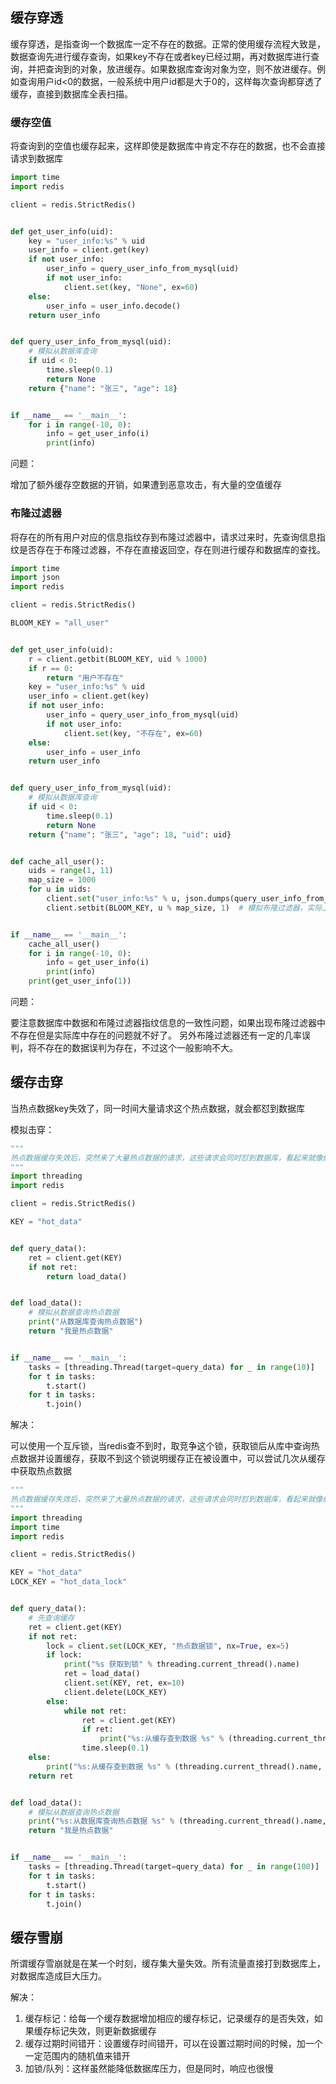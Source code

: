## 缓存穿透
缓存穿透，是指查询一个数据库一定不存在的数据。正常的使用缓存流程大致是，数据查询先进行缓存查询，如果key不存在或者key已经过期，再对数据库进行查询，并把查询到的对象，放进缓存。如果数据库查询对象为空，则不放进缓存。例如查询用户id<0的数据，一般系统中用户id都是大于0的，这样每次查询都穿透了缓存，直接到数据库全表扫描。

### 缓存空值
将查询到的空值也缓存起来，这样即使是数据库中肯定不存在的数据，也不会直接请求到数据库
```python
import time
import redis

client = redis.StrictRedis()


def get_user_info(uid):
    key = "user_info:%s" % uid
    user_info = client.get(key)
    if not user_info:
        user_info = query_user_info_from_mysql(uid)
        if not user_info:
            client.set(key, "None", ex=60)
    else:
        user_info = user_info.decode()
    return user_info


def query_user_info_from_mysql(uid):
    # 模拟从数据库查询
    if uid < 0:
        time.sleep(0.1)
        return None
    return {"name": "张三", "age": 18}


if __name__ == '__main__':
    for i in range(-10, 0):
        info = get_user_info(i)
        print(info)

```

问题：

增加了额外缓存空数据的开销，如果遭到恶意攻击，有大量的空值缓存

### 布隆过滤器
将存在的所有用户对应的信息指纹存到布隆过滤器中，请求过来时，先查询信息指纹是否存在于布隆过滤器，不存在直接返回空，存在则进行缓存和数据库的查找。

```python
import time
import json
import redis

client = redis.StrictRedis()

BLOOM_KEY = "all_user"


def get_user_info(uid):
    r = client.getbit(BLOOM_KEY, uid % 1000)
    if r == 0:
        return "用户不存在"
    key = "user_info:%s" % uid
    user_info = client.get(key)
    if not user_info:
        user_info = query_user_info_from_mysql(uid)
        if not user_info:
            client.set(key, "不存在", ex=60)
    else:
        user_info = user_info
    return user_info


def query_user_info_from_mysql(uid):
    # 模拟从数据库查询
    if uid < 0:
        time.sleep(0.1)
        return None
    return {"name": "张三", "age": 18, "uid": uid}


def cache_all_user():
    uids = range(1, 11)
    map_size = 1000
    for u in uids:
        client.set("user_info:%s" % u, json.dumps(query_user_info_from_mysql(u)))
        client.setbit(BLOOM_KEY, u % map_size, 1)  # 模拟布隆过滤器，实际上是使用的多个hash函数


if __name__ == '__main__':
    cache_all_user()
    for i in range(-10, 0):
        info = get_user_info(i)
        print(info)
    print(get_user_info(1))

```

问题：

要注意数据库中数据和布隆过滤器指纹信息的一致性问题，如果出现布隆过滤器中不存在但是实际库中存在的问题就不好了。
另外布隆过滤器还有一定的几率误判，将不存在的数据误判为存在，不过这个一般影响不大。

## 缓存击穿
当热点数据key失效了，同一时间大量请求这个热点数据，就会都怼到数据库

模拟击穿：
```python
"""
热点数据缓存失效后，突然来了大量热点数据的请求，这些请求会同时怼到数据库，看起来就像缓存被击穿了
"""
import threading
import redis

client = redis.StrictRedis()

KEY = "hot_data"


def query_data():
    ret = client.get(KEY)
    if not ret:
        return load_data()


def load_data():
    # 模拟从数据查询热点数据
    print("从数据库查询热点数据")
    return "我是热点数据"


if __name__ == '__main__':
    tasks = [threading.Thread(target=query_data) for _ in range(10)]
    for t in tasks:
        t.start()
    for t in tasks:
        t.join()

```

解决：

可以使用一个互斥锁，当redis查不到时，取竞争这个锁，获取锁后从库中查询热点数据并设置缓存，获取不到这个锁说明缓存正在被设置中，可以尝试几次从缓存中获取热点数据
```python
"""
热点数据缓存失效后，突然来了大量热点数据的请求，这些请求会同时怼到数据库，看起来就像缓存被击穿了
"""
import threading
import time
import redis

client = redis.StrictRedis()

KEY = "hot_data"
LOCK_KEY = "hot_data_lock"


def query_data():
    # 先查询缓存
    ret = client.get(KEY)
    if not ret:
        lock = client.set(LOCK_KEY, "热点数据锁", nx=True, ex=5)
        if lock:
            print("%s 获取到锁" % threading.current_thread().name)
            ret = load_data()
            client.set(KEY, ret, ex=10)
            client.delete(LOCK_KEY)
        else:
            while not ret:
                ret = client.get(KEY)
                if ret:
                    print("%s:从缓存查到数据 %s" % (threading.current_thread().name, ret))
                time.sleep(0.1)
    else:
        print("%s:从缓存查到数据 %s" % (threading.current_thread().name, ret))
    return ret


def load_data():
    # 模拟从数据查询热点数据
    print("%s:从数据库查询热点数据 %s" % (threading.current_thread().name, "我是热点数据"))
    return "我是热点数据"


if __name__ == '__main__':
    tasks = [threading.Thread(target=query_data) for _ in range(100)]
    for t in tasks:
        t.start()
    for t in tasks:
        t.join()

```

## 缓存雪崩
所谓缓存雪崩就是在某一个时刻，缓存集大量失效。所有流量直接打到数据库上，对数据库造成巨大压力。

解决：
1. 缓存标记：给每一个缓存数据增加相应的缓存标记，记录缓存的是否失效，如果缓存标记失效，则更新数据缓存
2. 缓存过期时间错开：设置缓存时间错开，可以在设置过期时间的时候，加一个一定范围内的随机值来错开
3. 加锁/队列：这样虽然能降低数据库压力，但是同时，响应也很慢




